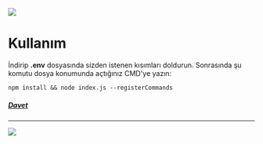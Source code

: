 <img src='https://socialify.git.ci/chimpdev/8whore-bot/image?font=Jost&forks=1&language=1&name=1&owner=1&stargazers=1&theme=Dark'>

# Kullanım
İndirip **.env** dosyasında sizden istenen kısımları doldurun.
Sonrasında şu komutu dosya konumunda açtığınız CMD'ye yazın:

```
npm install && node index.js --registerCommands
```
##### [Davet](https://discord.com/api/oauth2/authorize?client_id=1132843546693599363&permissions=0&scope=bot)
---
<img src='https://i.imgur.com/bgKgpFY.png'>
